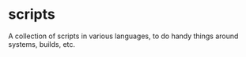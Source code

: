 # scripts
A collection of scripts in various languages, to do handy things around systems, builds, etc.
